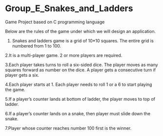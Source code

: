 # Group_E_Snakes_and_Ladders
Game Project based on C programming language


Below are the rules of the game under which we will design an application.   

1. Snakes and ladders game is a grid of 10*10 squares. The entire grid is numbered from 1 to 100. 

2.It is a multi-player game. 2 or more players are required.  

3.Each player takes turns to roll a six-sided dice. The player moves as many squares forward as number on the dice. A player gets a consecutive turn if player gets a six. 

4.Each player starts at 1. Each player needs to roll 1 or a 6 to start playing the game. 

5.If a player’s counter lands at bottom of ladder, the player moves to top of ladder.  

6.If a player’s counter lands on a snake, then player must slide down the snake. 

7.Player whose counter reaches number 100 first is the winner. 
